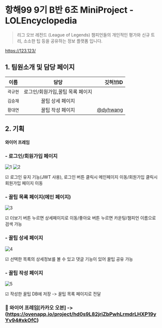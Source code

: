 # 항해99 9기 B반 6조 MiniProject - LOLEncyclopedia
> 리그 오브 레전드 (League of Legends) 챔피언들의 개인적인 평가와 신규 트리, 소소한 팁 등을 공유하는 정보 플랫폼 입니다.

https://123.123/

## 1. 팀원소개 및 담당 페이지
| 이름 | 담당 | 깃허브ID |
|---|:---:|---:|
| `곽규현` | 로그인/회원가입,꿀팁 목록 페이지 |  | 
| `김승재` | 꿀팁 상세 페이지 |  | 
| `황대연` | 꿀팁 작성 페이지 | [@dyhwang](https://github.com/dyhwang)|


## 2. 기획
#### 와이어 프레임
### - 로그인/회원가입 페이지

![1](https://user-images.githubusercontent.com/80233565/191632295-f0d15f5e-c0c3-40bb-a194-faae93f78ebf.JPG)
![2](https://user-images.githubusercontent.com/80233565/191632310-2162b9db-0741-455f-b8bb-c480cc68ff44.JPG)

☑ 로그인 유지 기능(JWT 사용), 로그인 버튼 클릭시 메인페이지 이동/회원가입 클릭시 회원가입 페이지 이동


### - 꿀팁 목록 페이지(메인 페이지)

![3](https://user-images.githubusercontent.com/80233565/191632812-3809d511-3063-44ef-88ed-76bc50fbdbbb.JPG)

☑ 더보기 버튼 누르면 상세페이지로 이동/좋아요 버튼 누르면 카운팅/챔피언 이름으로 검색 가능


### - 꿀팁 상세 페이지

![4](https://user-images.githubusercontent.com/80233565/191633277-e836dfd0-695c-4012-9f06-9538391e8287.JPG)

☑ 선택한 목록의 상세정보를 볼 수 있고 댓글 기능이 있어 꿀팁 공유 가능


### - 꿀팁 작성 페이지

![5](https://user-images.githubusercontent.com/80233565/191633863-ac0a3e24-fbc1-49e9-a173-d3f75572b785.JPG)

☑ 작성한 꿀팁 DB에 저장 -> 꿀팁 목록 페이지로 전달

### 🔗 와이어 프레임[카카오 오븐] -> (https://ovenapp.io/project/hd0s9L82jriZbPwhLrmdrLHXP19yYv94#xkOfC)






